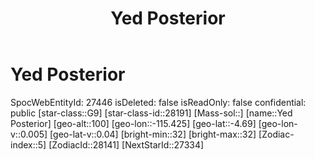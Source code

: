 ﻿---
title: "Yed Posterior"
location: [-4.69,-115.425,100]
type: Station
tags:
- astro/Star

---

# Yed Posterior

SpocWebEntityId: 27446
isDeleted: false
isReadOnly: false
confidential: public
[star-class::G9]
[star-class-id::28191]
[Mass-sol::]
[name::Yed Posterior]
[geo-alt::100]
[geo-lon::-115.425]
[geo-lat::-4.69]
[geo-lon-v::0.005]
[geo-lat-v::0.04]
[bright-min::32]
[bright-max::32]
[Zodiac-index::5]
[ZodiacId::28141]
[NextStarId::27334]

